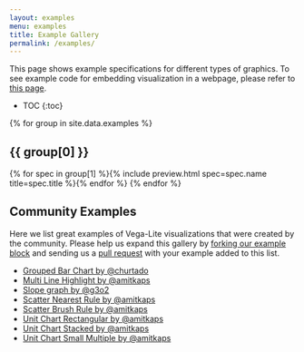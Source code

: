 ```yaml
---
layout: examples
menu: examples
title: Example Gallery
permalink: /examples/
---
```


This page shows example specifications for different types of graphics.
To see example code for embedding visualization in a webpage, please refer to [this page](../usage/embed.html).


* TOC
{:toc}

{% for group in site.data.examples %}
## {{ group[0] }}
<span class="gallery">{% for spec in group[1] %}{% include preview.html spec=spec.name title=spec.title %}{% endfor %}</span>
{% endfor %}

## Community Examples

Here we list great examples of Vega-Lite visualizations that were created by the community. Please help us expand this gallery by [forking our example block](https://bl.ocks.org/domoritz/455e1c7872c4b38a58b90df0c3d7b1b9) and sending us a [pull request](https://github.com/vega/vega-lite/edit/master/site/examples/gallery.md) with your example added to this list.

* [Grouped Bar Chart by @churtado](https://bl.ocks.org/domoritz/f5abc519dd990bfcbc3f20f634658364)
* [Multi Line Highlight by @amitkaps](https://bl.ocks.org/amitkaps/fe4238e716db53930b2f1a70d3401701)
* [Slope graph by @g3o2](https://bl.ocks.org/g3o2/a6c539eacfb0b99eaf01e4f20b9f2897)
* [Scatter Nearest Rule by @amitkaps](https://bl.ocks.org/amitkaps/abfa7157d4366cc43cbbba55353d35d8)
* [Scatter Brush Rule by @amitkaps](https://bl.ocks.org/amitkaps/a484b94a7e1e0705c5ec865ba31f463c)
* [Unit Chart Rectangular by @amitkaps](https://bl.ocks.org/amitkaps/d6648bd8ddb1c1e3706d7530126d1e2b)
* [Unit Chart Stacked by @amitkaps](https://bl.ocks.org/amitkaps/cdc7dacd8f7d9f2a9cff4b10d3279b86)
* [Unit Chart Small Multiple by @amitkaps](https://bl.ocks.org/amitkaps/67bd6dcb2af300a2b76f1e2351c1afdc)
